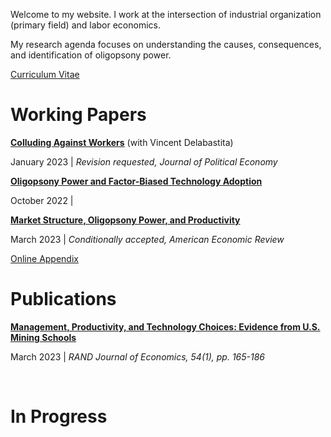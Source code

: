  

Welcome to my website. I work at the intersection of industrial organization (primary field) and labor economics. 

My research agenda focuses on understanding the causes, consequences, and identification of oligopsony power.

[Curriculum Vitae](/files/cv_michaelrubens.pdf)

Working Papers
======

**[Colluding Against Workers](/files/Colluding_against_workers_round1.pdf)**  (with Vincent Delabastita)

January 2023 | _Revision requested, Journal of Political Economy_


**[Oligopsony Power and Factor-Biased Technology Adoption](/files/Techadoption_paper.pdf)**

October 2022 |   


**[Market Structure, Oligopsony Power, and Productivity](/files/AER_2023_0383_main.pdf)**

March 2023 | _Conditionally accepted, American Economic Review_

[Online Appendix](/files/AER_2023_0383_appendix.pdf)



Publications
======

**[Management, Productivity, and Technology Choices: Evidence from U.S. Mining Schools](/_pages/cv_michaelrubens.pdf)**

March 2023 | _RAND Journal of Economics, 54(1), pp. 165-186_

 




In Progress
======

 
